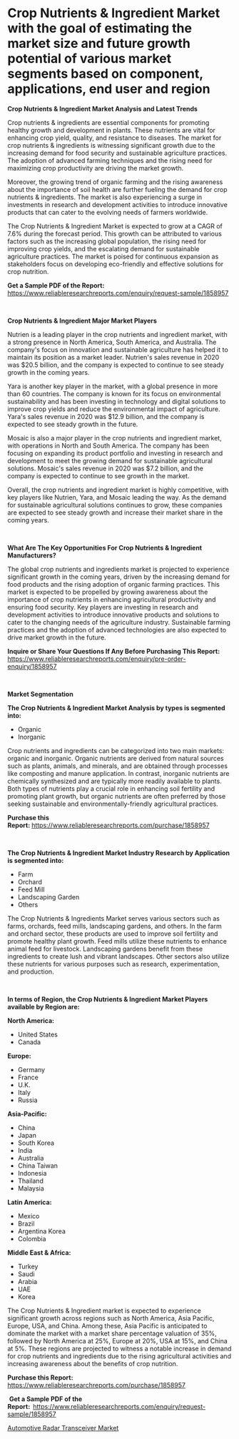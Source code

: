 <p><h1>Crop Nutrients & Ingredient Market with the goal of estimating the market size and future growth potential of various market segments based on component, applications, end user and region</h1></p><p><strong>Crop Nutrients & Ingredient Market Analysis and Latest Trends</strong></p>
<p><p>Crop nutrients & ingredients are essential components for promoting healthy growth and development in plants. These nutrients are vital for enhancing crop yield, quality, and resistance to diseases. The market for crop nutrients & ingredients is witnessing significant growth due to the increasing demand for food security and sustainable agriculture practices. The adoption of advanced farming techniques and the rising need for maximizing crop productivity are driving the market growth.</p><p>Moreover, the growing trend of organic farming and the rising awareness about the importance of soil health are further fueling the demand for crop nutrients & ingredients. The market is also experiencing a surge in investments in research and development activities to introduce innovative products that can cater to the evolving needs of farmers worldwide.</p><p>The Crop Nutrients & Ingredient Market is expected to grow at a CAGR of 7.6% during the forecast period. This growth can be attributed to various factors such as the increasing global population, the rising need for improving crop yields, and the escalating demand for sustainable agriculture practices. The market is poised for continuous expansion as stakeholders focus on developing eco-friendly and effective solutions for crop nutrition.</p></p>
<p><strong>Get a Sample PDF of the Report:&nbsp;</strong> <a href="https://www.reliableresearchreports.com/enquiry/request-sample/1858957">https://www.reliableresearchreports.com/enquiry/request-sample/1858957</a></p>
<p>&nbsp;</p>
<p><strong>Crop Nutrients & Ingredient Major Market Players</strong></p>
<p><p>Nutrien is a leading player in the crop nutrients and ingredient market, with a strong presence in North America, South America, and Australia. The company's focus on innovation and sustainable agriculture has helped it to maintain its position as a market leader. Nutrien's sales revenue in 2020 was $20.5 billion, and the company is expected to continue to see steady growth in the coming years.</p><p>Yara is another key player in the market, with a global presence in more than 60 countries. The company is known for its focus on environmental sustainability and has been investing in technology and digital solutions to improve crop yields and reduce the environmental impact of agriculture. Yara's sales revenue in 2020 was $12.9 billion, and the company is expected to see steady growth in the future.</p><p>Mosaic is also a major player in the crop nutrients and ingredient market, with operations in North and South America. The company has been focusing on expanding its product portfolio and investing in research and development to meet the growing demand for sustainable agricultural solutions. Mosaic's sales revenue in 2020 was $7.2 billion, and the company is expected to continue to see growth in the market.</p><p>Overall, the crop nutrients and ingredient market is highly competitive, with key players like Nutrien, Yara, and Mosaic leading the way. As the demand for sustainable agricultural solutions continues to grow, these companies are expected to see steady growth and increase their market share in the coming years.</p></p>
<p>&nbsp;</p>
<p><strong>What Are The Key Opportunities For Crop Nutrients & Ingredient Manufacturers?</strong></p>
<p><p>The global crop nutrients and ingredients market is projected to experience significant growth in the coming years, driven by the increasing demand for food products and the rising adoption of organic farming practices. This market is expected to be propelled by growing awareness about the importance of crop nutrients in enhancing agricultural productivity and ensuring food security. Key players are investing in research and development activities to introduce innovative products and solutions to cater to the changing needs of the agriculture industry. Sustainable farming practices and the adoption of advanced technologies are also expected to drive market growth in the future.</p></p>
<p><strong>Inquire or Share Your Questions If Any Before Purchasing This Report:</strong> <a href="https://www.reliableresearchreports.com/enquiry/pre-order-enquiry/1858957">https://www.reliableresearchreports.com/enquiry/pre-order-enquiry/1858957</a></p>
<p>&nbsp;</p>
<p><strong>Market Segmentation</strong></p>
<p><strong>The Crop Nutrients & Ingredient Market Analysis by types is segmented into:</strong></p>
<p><ul><li>Organic</li><li>Inorganic</li></ul></p>
<p><p>Crop nutrients and ingredients can be categorized into two main markets: organic and inorganic. Organic nutrients are derived from natural sources such as plants, animals, and minerals, and are obtained through processes like composting and manure application. In contrast, inorganic nutrients are chemically synthesized and are typically more readily available to plants. Both types of nutrients play a crucial role in enhancing soil fertility and promoting plant growth, but organic nutrients are often preferred by those seeking sustainable and environmentally-friendly agricultural practices.</p></p>
<p><strong>Purchase this Report:&nbsp;</strong><a href="https://www.reliableresearchreports.com/purchase/1858957">https://www.reliableresearchreports.com/purchase/1858957</a></p>
<p>&nbsp;</p>
<p><strong>The Crop Nutrients & Ingredient Market Industry Research by Application is segmented into:</strong></p>
<p><ul><li>Farm</li><li>Orchard</li><li>Feed Mill</li><li>Landscaping Garden</li><li>Others</li></ul></p>
<p><p>The Crop Nutrients & Ingredients Market serves various sectors such as farms, orchards, feed mills, landscaping gardens, and others. In the farm and orchard sector, these products are used to improve soil fertility and promote healthy plant growth. Feed mills utilize these nutrients to enhance animal feed for livestock. Landscaping gardens benefit from these ingredients to create lush and vibrant landscapes. Other sectors also utilize these nutrients for various purposes such as research, experimentation, and production.</p></p>
<p>&nbsp;</p>
<p><strong>In terms of Region, the Crop Nutrients & Ingredient Market Players available by Region are:</strong></p>
<p>
    <p> <strong> North America: </strong>
        <ul>
            <li>United States</li>
            <li>Canada</li>
        </ul>
        </p> 
    <p> <strong> Europe: </strong>
        <ul>
            <li>Germany</li>
            <li>France</li>
            <li>U.K.</li>
            <li>Italy</li>
            <li>Russia</li>
        </ul>
        </p> 
    <p> <strong> Asia-Pacific: </strong>
        <ul>
            <li>China</li>
            <li>Japan</li>
            <li>South Korea</li>
            <li>India</li>
            <li>Australia</li>
            <li>China Taiwan</li>
            <li>Indonesia</li>
            <li>Thailand</li>
            <li>Malaysia</li>
        </ul>
        </p> 
    <p> <strong> Latin America: </strong>
        <ul>
            <li>Mexico</li>
            <li>Brazil</li>
            <li>Argentina Korea</li>
            <li>Colombia</li>
        </ul>
        </p> 
    <p> <strong> Middle East & Africa: </strong>
        <ul>
            <li>Turkey</li>
            <li>Saudi</li>
            <li>Arabia</li>
            <li>UAE</li>
            <li>Korea</li>
        </ul>
    </p>
    </p>
<p><p>The Crop Nutrients & Ingredient market is expected to experience significant growth across regions such as North America, Asia Pacific, Europe, USA, and China. Among these, Asia Pacific is anticipated to dominate the market with a market share percentage valuation of 35%, followed by North America at 25%, Europe at 20%, USA at 15%, and China at 5%. These regions are projected to witness a notable increase in demand for crop nutrients and ingredients due to the rising agricultural activities and increasing awareness about the benefits of crop nutrition.</p></p>
<p><strong>Purchase this Report: </strong><a href="https://www.reliableresearchreports.com/purchase/1858957">https://www.reliableresearchreports.com/purchase/1858957</a></p>
<p>&nbsp;<strong>Get a Sample PDF of the Report:&nbsp;&nbsp;</strong><a href="https://www.reliableresearchreports.com/enquiry/request-sample/1858957">https://www.reliableresearchreports.com/enquiry/request-sample/1858957</a></p>
<p><strong></strong></p>
<p><p><a href="https://frill-swim-3cd.notion.site/Automotive-Radar-Transceiver-Market-Offers-Provide-Insightful-Data-for-the-Time-Period-from-2024-to--cdbb176b5d4e42bfb5dee953a2057185">Automotive Radar Transceiver Market</a></p></p>